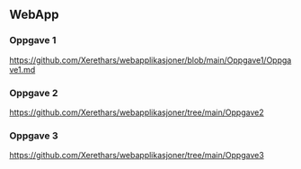 ## WebApp

### Oppgave 1
https://github.com/Xerethars/webapplikasjoner/blob/main/Oppgave1/Oppgave1.md

### Oppgave 2
https://github.com/Xerethars/webapplikasjoner/tree/main/Oppgave2

### Oppgave 3
https://github.com/Xerethars/webapplikasjoner/tree/main/Oppgave3